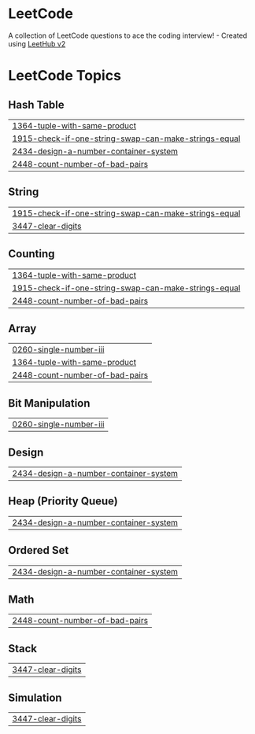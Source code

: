 # LeetCode
A collection of LeetCode questions to ace the coding interview! - Created using [LeetHub v2](https://github.com/arunbhardwaj/LeetHub-2.0)

<!---LeetCode Topics Start-->
# LeetCode Topics
## Hash Table
|  |
| ------- |
| [1364-tuple-with-same-product](https://github.com/devilsown1410/LeetCode/tree/master/1364-tuple-with-same-product) |
| [1915-check-if-one-string-swap-can-make-strings-equal](https://github.com/devilsown1410/LeetCode/tree/master/1915-check-if-one-string-swap-can-make-strings-equal) |
| [2434-design-a-number-container-system](https://github.com/devilsown1410/LeetCode/tree/master/2434-design-a-number-container-system) |
| [2448-count-number-of-bad-pairs](https://github.com/devilsown1410/LeetCode/tree/master/2448-count-number-of-bad-pairs) |
## String
|  |
| ------- |
| [1915-check-if-one-string-swap-can-make-strings-equal](https://github.com/devilsown1410/LeetCode/tree/master/1915-check-if-one-string-swap-can-make-strings-equal) |
| [3447-clear-digits](https://github.com/devilsown1410/LeetCode/tree/master/3447-clear-digits) |
## Counting
|  |
| ------- |
| [1364-tuple-with-same-product](https://github.com/devilsown1410/LeetCode/tree/master/1364-tuple-with-same-product) |
| [1915-check-if-one-string-swap-can-make-strings-equal](https://github.com/devilsown1410/LeetCode/tree/master/1915-check-if-one-string-swap-can-make-strings-equal) |
| [2448-count-number-of-bad-pairs](https://github.com/devilsown1410/LeetCode/tree/master/2448-count-number-of-bad-pairs) |
## Array
|  |
| ------- |
| [0260-single-number-iii](https://github.com/devilsown1410/LeetCode/tree/master/0260-single-number-iii) |
| [1364-tuple-with-same-product](https://github.com/devilsown1410/LeetCode/tree/master/1364-tuple-with-same-product) |
| [2448-count-number-of-bad-pairs](https://github.com/devilsown1410/LeetCode/tree/master/2448-count-number-of-bad-pairs) |
## Bit Manipulation
|  |
| ------- |
| [0260-single-number-iii](https://github.com/devilsown1410/LeetCode/tree/master/0260-single-number-iii) |
## Design
|  |
| ------- |
| [2434-design-a-number-container-system](https://github.com/devilsown1410/LeetCode/tree/master/2434-design-a-number-container-system) |
## Heap (Priority Queue)
|  |
| ------- |
| [2434-design-a-number-container-system](https://github.com/devilsown1410/LeetCode/tree/master/2434-design-a-number-container-system) |
## Ordered Set
|  |
| ------- |
| [2434-design-a-number-container-system](https://github.com/devilsown1410/LeetCode/tree/master/2434-design-a-number-container-system) |
## Math
|  |
| ------- |
| [2448-count-number-of-bad-pairs](https://github.com/devilsown1410/LeetCode/tree/master/2448-count-number-of-bad-pairs) |
## Stack
|  |
| ------- |
| [3447-clear-digits](https://github.com/devilsown1410/LeetCode/tree/master/3447-clear-digits) |
## Simulation
|  |
| ------- |
| [3447-clear-digits](https://github.com/devilsown1410/LeetCode/tree/master/3447-clear-digits) |
<!---LeetCode Topics End-->